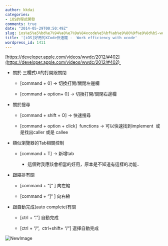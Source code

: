 ```yaml
---
author: kkdai
categories:
- iOS的程式開發
comments: true
date: "2014-05-29T00:50:49Z"
slug: ios%e5%a5%bd%e7%94%a8%e7%9a%84xcode%e5%bf%ab%e9%80%9f%e9%8d%b5-work-efficiency-with-xcode
title: '[iOS]好用的XCode快速鍵 -  Work efficiency with xcode'
wordpress_id: 1411
---
```


[https://developer.apple.com/videos/wwdc/2012/#402](https://developer.apple.com/videos/wwdc/2012/#402) 






  * 關於 三欄式UI的打開跟關閉



    * [command + 0] -> 切換打開/關閉左邊欄


    * [command + option+ 0] -> 切換打開/關閉右邊欄



  * 關於搜尋



    * [command + shift + O] -> 快速搜尋


    * [command + option + click]  functions -> 可以快速找到implement  或是找出caller 或是 callee 



  * 類似瀏覽器的Tab相關控制



    * [command + T] -> 新增tab



      * 這個對我應該會相當的好用，原本是不知道有這樣的功能．




  * 跟縮排有關



    * [command + “[“ ] 向左縮


    * [command + “]“ ] 向右縮



  * 跟自動完成(auto complete)有關



    * [ctrl + “.”] 自動完成


    * [ctrl + “/“,  ctrl+shift+ “/“] 選擇自動完成





![NewImage](http://www.evanlin.com/blog/wp-content/uploads/2014/05/NewImage.png)
